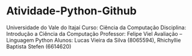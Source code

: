 # Atividade-Python-Github
Universidade do Vale do Itajaí 
Curso: Ciência da Computação Disciplina: Introdução a Ciência da Computação 
Professor: Felipe Viel Avaliação – Linguagem Python
Alunos: Lucas Vieira da Silva (8065594), Rhichyllie Baptista Stefen (6614620)

